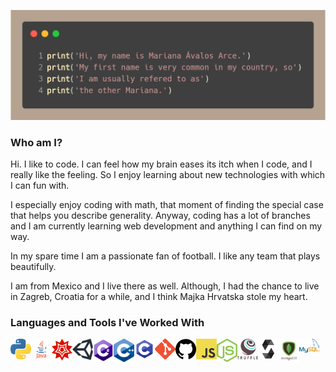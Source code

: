 ![alt text](https://github.com/the-other-mariana/the-other-mariana/blob/master/profile-name-exp.png?raw=true) <br />


### Who am I?

Hi. I like to code. I can feel how my brain eases its itch when I code, and I really like the feeling. So I enjoy learning about new technologies with which I can fun with. <br />

I especially enjoy coding with math, that moment of finding the special case that helps you describe generality. Anyway, coding has a lot of branches and I am currently learning web development and anything I can find on my way.<br />

In my spare time I am a passionate fan of football. I like any team that plays beautifully. <br />

I am from Mexico and I live there as well. Although, I had the chance to live in Zagreb, Croatia for a while, and I think Majka Hrvatska stole my heart.<br />

### Languages and Tools I've Worked With

<img align="left" alt="Visual Studio Code" width="33px" src="https://github.com/the-other-mariana/the-other-mariana/blob/master/images/py-logo.png" />
<img align="left" alt="Visual Studio Code" width="33px" src="https://github.com/the-other-mariana/the-other-mariana/blob/master/images/java-logo.png" />
<img align="left" alt="Visual Studio Code" width="33px" src="https://github.com/the-other-mariana/the-other-mariana/blob/master/images/mathem-logo.png" />
<img align="left" alt="Visual Studio Code" width="33px" src="https://github.com/the-other-mariana/the-other-mariana/blob/master/images/u-logo.png" />
<img align="left" alt="Visual Studio Code" width="33px" src="https://github.com/the-other-mariana/the-other-mariana/blob/master/images/cs-logo.png" />
<img align="left" alt="Visual Studio Code" width="33px" src="https://github.com/the-other-mariana/the-other-mariana/blob/master/images/cpp-logo.png" />
<img align="left" alt="Visual Studio Code" width="33px" src="https://github.com/the-other-mariana/the-other-mariana/blob/master/images/c-logo.png" />
<img align="left" alt="Visual Studio Code" width="33px" src="https://github.com/the-other-mariana/the-other-mariana/blob/master/images/git-logo.png" />
<img align="left" alt="Visual Studio Code" width="33px" src="https://github.com/the-other-mariana/the-other-mariana/blob/master/images/gh-logo.png" />
<img align="left" alt="Visual Studio Code" width="33px" src="https://github.com/the-other-mariana/the-other-mariana/blob/master/images/js-logo.png" />
<img align="left" alt="Visual Studio Code" width="33px" src="https://github.com/the-other-mariana/the-other-mariana/blob/master/images/node-logo.png" />
<img align="left" alt="Visual Studio Code" width="33px" src="https://github.com/the-other-mariana/the-other-mariana/blob/master/images/truffle-logo.png" />
<img align="left" alt="Visual Studio Code" width="33px" src="https://github.com/the-other-mariana/the-other-mariana/blob/master/images/sol-logo.png" />
<img align="left" alt="Visual Studio Code" width="33px" src="https://github.com/the-other-mariana/the-other-mariana/blob/master/images/mongo-logo.png" />
<img align="left" alt="Visual Studio Code" width="33px" src="https://github.com/the-other-mariana/the-other-mariana/blob/master/images/msql-logo.png" />